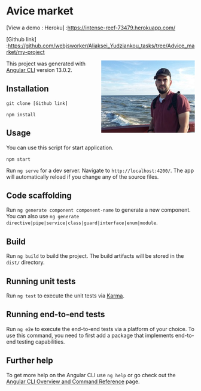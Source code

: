 # Avice market

[View a demo : Heroku]
:https://intense-reef-73479.herokuapp.com/

[Github link]
:https://github.com/webjsworker/Aliaksei_Yudziankou_tasks/tree/Advice_market/my-project

<img align="right"  src="main.jpg">

This project was generated with [Angular CLI](https://github.com/angular/angular-cli) version 13.0.2.

## Installation
```
git clone [Github link]
```
```
npm install 
```

## Usage
You can use this script for start application. 
```
npm start  
```

Run `ng serve` for a dev server. Navigate to `http://localhost:4200/`. The app will automatically reload if you change any of the source files.


## Code scaffolding

Run `ng generate component component-name` to generate a new component. You can also use `ng generate directive|pipe|service|class|guard|interface|enum|module`.

## Build

Run `ng build` to build the project. The build artifacts will be stored in the `dist/` directory.

## Running unit tests

Run `ng test` to execute the unit tests via [Karma](https://karma-runner.github.io).

## Running end-to-end tests

Run `ng e2e` to execute the end-to-end tests via a platform of your choice. To use this command, you need to first add a package that implements end-to-end testing capabilities.

## Further help

To get more help on the Angular CLI use `ng help` or go check out the [Angular CLI Overview and Command Reference](https://angular.io/cli) page.
